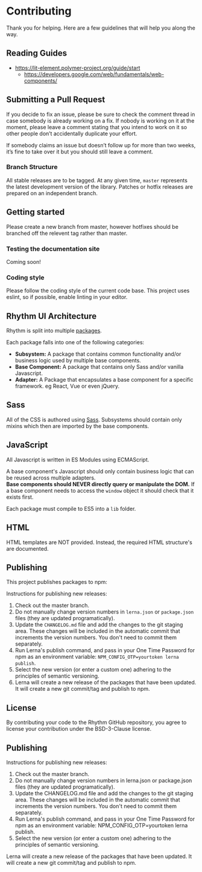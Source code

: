 # Contributing

Thank you for helping. Here are a few guidelines that will help you along the way.

## Reading Guides

- https://lit-element.polymer-project.org/guide/start
  - https://developers.google.com/web/fundamentals/web-components/

## Submitting a Pull Request

If you decide to fix an issue, please be sure to check the comment thread in case somebody is already working on a fix. 
If nobody is working on it at the moment, please leave a comment stating that you intend to work on it so other people 
don’t accidentally duplicate your effort.

If somebody claims an issue but doesn’t follow up for more than two weeks, it’s fine to take over it but you should 
still leave a comment.

### Branch Structure

All stable releases are to be tagged. At any given time, `master` represents the latest development version of the library. 
Patches or hotfix releases are prepared on an independent branch.

## Getting started

Please create a new branch from master, however hotfixes should be branched off the relevent tag rather than master.

### Testing the documentation site

Coming soon!

### Coding style

Please follow the coding style of the current code base. This project uses eslint, so if possible, enable linting in your 
editor. 

## Rhythm UI Architecture

Rhythm is split into multiple [packages](#https://github.com/DeloitteDigitalAPAC/rhythm-ui/tree/master/packages). 

Each package falls into one of the following categories:

- **Subsystem:** A package that contains common functionality and/or business logic used by multiple base components.
- **Base Component:** A package that contains only Sass and/or vanilla Javascript. 
- **Adapter:** A Package that encapsulates a base component for a specific framework. eg React, Vue or even jQuery.

## Sass

All of the CSS is authored using [Sass](http://sass-lang.com/). Subsystems should contain only mixins which then are
imported by the base components.

## JavaScript

All Javascript is written in ES Modules using ECMAScript.

A base component's Javascript should only contain business logic that can be reused across multiple adapters.  
**Base components should NEVER directly query or manipulate the DOM.** If a base component needs to access the `window`
object it should check that it exists first.

Each package must compile to ES5 into a `lib` folder.

## HTML

HTML templates are NOT provided. Instead, the required HTML structure's are documented.

## Publishing

This project publishes packages to npm:

Instructions for publishing new releases:

1. Check out the master branch.
1. Do not manually change version numbers in `lerna.json` or `package.json` files (they are updated programatically).
1. Update the `CHANGELOG.md` file and add the changes to the git staging area. These changes will be included in the 
automatic commit that increments the version numbers. You don't need to commit them separately.
1. Run Lerna's publish command, and pass in your One Time Password for npm as an environment variable: `NPM_CONFIG_OTP=yourtoken lerna publish`.
1. Select the new version (or enter a custom one) adhering to the principles of semantic versioning.
1. Lerna will create a new release of the packages that have been updated. It will create a new git commit/tag and publish to npm.

## License

By contributing your code to the Rhythm GitHub repository, you agree to license your contribution under the BSD-3-Clause license.

## Publishing

Instructions for publishing new releases:

1. Check out the master branch.
1. Do not manually change version numbers in lerna.json or package.json files (they are updated programatically).
1. Update the CHANGELOG.md file and add the changes to the git staging area. These changes will be included in the automatic commit that increments the version numbers. You don't need to commit them separately.
1. Run Lerna's publish command, and pass in your One Time Password for npm as an environment variable: NPM_CONFIG_OTP=yourtoken lerna publish.
1. Select the new version (or enter a custom one) adhering to the principles of semantic versioning.

Lerna will create a new release of the packages that have been updated. It will create a new git commit/tag and publish to npm.
